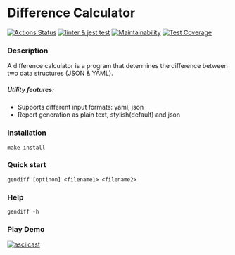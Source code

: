 # Difference Calculator

[![Actions 
Status](https://github.com/AlexeyChi/frontend-project-46/workflows/hexlet-check/badge.svg)](https://github.com/AlexeyChi/frontend-project-46/actions) [![linter & jest 
test](https://github.com/AlexeyChi/frontend-project-46/actions/workflows/jest.yml/badge.svg)](https://github.com/AlexeyChi/frontend-project-46/actions/workflows/jest.yml) 
[![Maintainability](https://api.codeclimate.com/v1/badges/e7d36122bdf7ff541b17/maintainability)](https://codeclimate.com/github/AlexeyChi/frontend-project-46/maintainability) [![Test 
Coverage](https://api.codeclimate.com/v1/badges/e7d36122bdf7ff541b17/test_coverage)](https://codeclimate.com/github/AlexeyChi/frontend-project-46/test_coverage)

### Description
A difference calculator is a program that determines the difference between two data structures (JSON & YAML).

##### Utility features:
 - Supports different input formats: yaml, json
 - Report generation as plain text, stylish(default) and json

### Installation
`make install`

### Quick start
`gendiff [optinon] <filename1> <filename2>`

### Help
`gendiff -h`

### Play Demo

[![asciicast](https://asciinema.org/a/oBWmknGqrdwf1VwDAwKV9wtbq.svg)](https://asciinema.org/a/oBWmknGqrdwf1VwDAwKV9wtbq)
